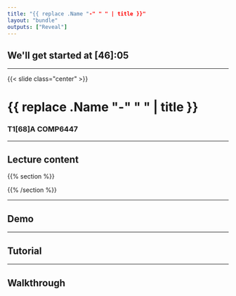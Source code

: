 ```yaml
---
title: "{{ replace .Name "-" " " | title }}"
layout: "bundle"
outputs: ["Reveal"]
---
```


## We'll get started at [46]:05

---

{{< slide class="center" >}}
# {{ replace .Name "-" " " | title }}
### T1[68]A COMP6447 

---

## Lecture content
{{% section %}}

{{% /section %}}

---

## Demo

---

## Tutorial

---

## Walkthrough